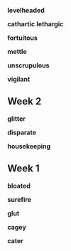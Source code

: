 

**levelheaded**

**cathartic** 
**lethargic**

**fortuitous**

**mettle**

**unscrupulous** 

**vigilant**  

## Week 2 

**glitter**

**disparate**

**housekeeping**

## Week 1 

**bloated**

**surefire** 

**glut** 

**cagey**  

**cater**  


